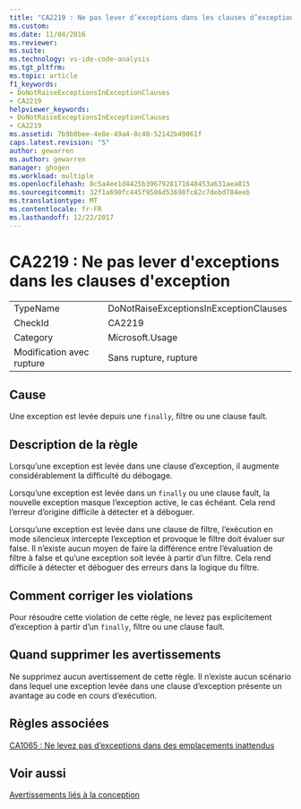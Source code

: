 ```yaml
---
title: "CA2219 : Ne pas lever d’exceptions dans les clauses d’exception | Documents Microsoft"
ms.custom: 
ms.date: 11/04/2016
ms.reviewer: 
ms.suite: 
ms.technology: vs-ide-code-analysis
ms.tgt_pltfrm: 
ms.topic: article
f1_keywords:
- DoNotRaiseExceptionsInExceptionClauses
- CA2219
helpviewer_keywords:
- DoNotRaiseExceptionsInExceptionClauses
- CA2219
ms.assetid: 7b9b0bee-4e8e-49a4-8c40-52142b49061f
caps.latest.revision: "5"
author: gewarren
ms.author: gewarren
manager: ghogen
ms.workload: multiple
ms.openlocfilehash: 8c5a4ee1d4425b3967928171648453a631aea815
ms.sourcegitcommit: 32f1a690fc445f9586d53698fc82c7debd784eeb
ms.translationtype: MT
ms.contentlocale: fr-FR
ms.lasthandoff: 12/22/2017
---
```

# <a name="ca2219-do-not-raise-exceptions-in-exception-clauses"></a>CA2219 : Ne pas lever d'exceptions dans les clauses d'exception
|||  
|-|-|  
|TypeName|DoNotRaiseExceptionsInExceptionClauses|  
|CheckId|CA2219|  
|Category|Microsoft.Usage|  
|Modification avec rupture|Sans rupture, rupture|  
  
## <a name="cause"></a>Cause  
 Une exception est levée depuis une `finally`, filtre ou une clause fault.  
  
## <a name="rule-description"></a>Description de la règle  
 Lorsqu’une exception est levée dans une clause d’exception, il augmente considérablement la difficulté du débogage.  
  
 Lorsqu’une exception est levée dans un `finally` ou une clause fault, la nouvelle exception masque l’exception active, le cas échéant. Cela rend l’erreur d’origine difficile à détecter et à déboguer.  
  
 Lorsqu’une exception est levée dans une clause de filtre, l’exécution en mode silencieux intercepte l’exception et provoque le filtre doit évaluer sur false. Il n’existe aucun moyen de faire la différence entre l’évaluation de filtre à false et qu’une exception soit levée à partir d’un filtre. Cela rend difficile à détecter et déboguer des erreurs dans la logique du filtre.  
  
## <a name="how-to-fix-violations"></a>Comment corriger les violations  
 Pour résoudre cette violation de cette règle, ne levez pas explicitement d’exception à partir d’un `finally`, filtre ou une clause fault.  
  
## <a name="when-to-suppress-warnings"></a>Quand supprimer les avertissements  
 Ne supprimez aucun avertissement de cette règle. Il n’existe aucun scénario dans lequel une exception levée dans une clause d’exception présente un avantage au code en cours d’exécution.  
  
## <a name="related-rules"></a>Règles associées  
 [CA1065 : Ne levez pas d’exceptions dans des emplacements inattendus](../code-quality/ca1065-do-not-raise-exceptions-in-unexpected-locations.md)  
  
## <a name="see-also"></a>Voir aussi  
 [Avertissements liés à la conception](../code-quality/design-warnings.md)